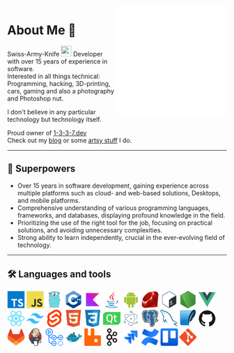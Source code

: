 <img src="assets/avatar.svg" align="right" />

# About Me 🤘

Swiss-Army-Knife <img src="https://user-images.githubusercontent.com/3527662/160848829-0c657859-38b9-4b79-9b05-3dd9c1ed8b44.png" width="24" height="24"> Developer with over 15 years of experience in software.  
Interested in all things technical: Programming, hacking, 3D-printing, cars, gaming and also a photography and Photoshop nut.  

I don't believe in any particular technology but technology itself.

Proud owner of [1-3-3-7.dev](https://1-3-3-7.dev)  
Check out my [blog](https://behind.flatspot.pictures) or some [artsy stuff](https://www.flatspot.pictures) I do.

---

## 💪 Superpowers

- Over 15 years in software development, gaining experience across multiple platforms such as cloud- and web-based solutions, Desktops, and mobile platforms.
- Comprehensive understanding of various programming languages, frameworks, and databases, displaying profound knowledge in the field.
- Prioritizing the use of the right tool for the job, focusing on practical solutions, and avoiding unnecessary complexities.
- Strong ability to learn independently, crucial in the ever-evolving field of technology.

---

## 🛠️ Languages and tools

<p>
<img src="https://raw.githubusercontent.com/devicons/devicon/master/icons/typescript/typescript-original.svg" title="TypeScript" alt="TypeScript" width="40" height="40"/>
<img src="https://raw.githubusercontent.com/devicons/devicon/master/icons/javascript/javascript-original.svg" title="JavaScript" alt="JavaScript" width="40" height="40"/>
<img src="https://raw.githubusercontent.com/devicons/devicon/master/icons/go/go-original.svg" title="Go" alt="Go" width="40" height="40"/>
<img src="https://raw.githubusercontent.com/devicons/devicon/master/icons/cplusplus/cplusplus-original.svg" title="CPP" alt="C++" width="40" height="40"/>  
<img src="https://raw.githubusercontent.com/devicons/devicon/master/icons/kotlin/kotlin-original.svg" title="Kotlin" alt="Kotlin" width="40" height="40"/>
<img src="https://raw.githubusercontent.com/devicons/devicon/master/icons/java/java-original.svg" title="Java" alt="Java" width="40" height="40"/>
<img src="https://raw.githubusercontent.com/devicons/devicon/master/icons/android/android-original.svg" title="Android" alt="Android" width="40" height="40"/>
<img src="https://raw.githubusercontent.com/devicons/devicon/master/icons/ruby/ruby-original.svg" title="Ruby" alt="Ruby" width="40" height="40"/>
<img src="https://raw.githubusercontent.com/devicons/devicon/master/icons/bash/bash-original.svg" title="Bash" alt="Bash" width="40" height="40"/>
<img src="https://raw.githubusercontent.com/devicons/devicon/master/icons/nodejs/nodejs-original.svg" title="NodeJS" alt="NodeJS" width="40" height="40"/>
<img src="https://raw.githubusercontent.com/devicons/devicon/master/icons/vuejs/vuejs-original.svg" title="VueJS" alt="VueJS" width="40" height="40"/>
<img src="https://raw.githubusercontent.com/devicons/devicon/master/icons/react/react-original.svg" title="ReactJS" alt="ReactJS" width="40" height="40"/>
<img src="https://raw.githubusercontent.com/devicons/devicon/master/icons/tailwindcss/tailwindcss-original.svg" title="TailwindCSS" alt="TailwindCSS" width="40" height="40"/>
<img src="https://raw.githubusercontent.com/devicons/devicon/master/icons/svelte/svelte-original.svg" title="Svelte" alt="Svelte" width="40" height="40"/>
<img src="https://raw.githubusercontent.com/devicons/devicon/master/icons/html5/html5-original.svg" title="HTML5" alt="HTML5" width="40" height="40"/>
<img src="https://raw.githubusercontent.com/devicons/devicon/master/icons/css3/css3-original.svg" title="CSS3" alt="CSS3" width="40" height="40"/>
<img src="https://raw.githubusercontent.com/devicons/devicon/master/icons/qt/qt-original.svg" title="QT" alt="QT" width="40" height="40"/>
<img src="https://raw.githubusercontent.com/devicons/devicon/master/icons/electron/electron-original.svg" title="Electron" alt="Electron" width="40" height="40"/>
<img src="https://raw.githubusercontent.com/devicons/devicon/master/icons/postgresql/postgresql-original.svg" title="PostgresSQL" alt="PostgresSQL" width="40" height="40"/>
<img src="https://raw.githubusercontent.com/devicons/devicon/master/icons/mysql/mysql-original.svg" title="MySQL" alt="MySQL" width="40" height="40"/>
<img src="https://raw.githubusercontent.com/devicons/devicon/master/icons/sqlite/sqlite-original.svg" title="SQLite" alt="SQLite" width="40" height="40"/>
<img src="https://raw.githubusercontent.com/devicons/devicon/master/icons/github/github-original.svg" title="GitHub" alt="GitHub" width="40" height="40"/>
<img src="https://raw.githubusercontent.com/devicons/devicon/master/icons/gitlab/gitlab-original.svg" title="GitLab" alt="GitLab" width="40" height="40"/>
<img src="https://raw.githubusercontent.com/devicons/devicon/master/icons/jenkins/jenkins-original.svg" title="Jenkins" alt="Jenkins" width="40" height="40"/>
<img src="https://raw.githubusercontent.com/devicons/devicon/master/icons/githubactions/githubactions-original.svg" title="GitHub Actions" alt="GitHub Actions" width="40" height="40"/>
<img src="https://raw.githubusercontent.com/devicons/devicon/master/icons/docker/docker-original.svg" title="Docker" alt="Docker" width="40" height="40"/>
<img src="https://raw.githubusercontent.com/devicons/devicon/master/icons/rabbitmq/rabbitmq-original.svg" title="RabbitMQ" alt="RabbitMQ" width="40" height="40"/>
<img src="https://raw.githubusercontent.com/devicons/devicon/master/icons/apachekafka/apachekafka-original.svg" title="Apache Kafka" alt="Apache Kafka" width="40" height="40"/>
<img src="https://raw.githubusercontent.com/devicons/devicon/master/icons/jira/jira-original.svg" title="Jira" alt="Jira" width="40" height="40"/>
<img src="https://raw.githubusercontent.com/devicons/devicon/master/icons/confluence/confluence-original.svg" title="Confluence" alt="Confluence" width="40" height="40"/>
<img src="https://raw.githubusercontent.com/devicons/devicon/master/icons/trello/trello-original.svg" title="Trello" alt="Trello" width="40" height="40"/>
<img src="https://raw.githubusercontent.com/devicons/devicon/master/icons/git/git-original.svg" title="Git" alt="Git" width="40" height="40"/>
</p>
